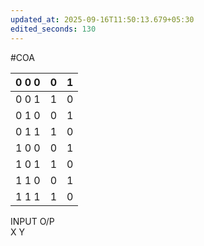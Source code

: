 ```yaml
---
updated_at: 2025-09-16T11:50:13.679+05:30
edited_seconds: 130
---
```

#COA 

| 0 0 0 | 0   | 1   |
| ----- | --- | --- |
| 0 0 1 | 1   | 0   |
| 0 1 0 | 0   | 1   |
| 0 1 1 | 1   | 0   |
| 1 0 0 | 0   | 1   |
| 1 0 1 | 1   | 0   |
| 1 1 0 | 0   | 1   |
| 1 1 1 | 1   | 0   |
INPUT  O/P        
        X      Y

